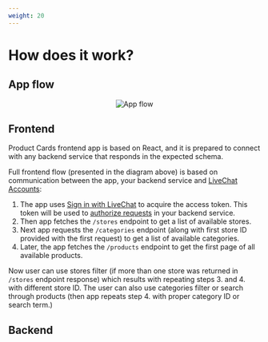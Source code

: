 ```yaml
---
weight: 20
---
```


# How does it work?

## App flow

<div style="text-align:center">
  <img src="../assets/images/product-cards/app-flow.png" alt="App flow">
</div>

## Frontend

Product Cards frontend app is based on React, and it is prepared to connect with any backend service that responds in the expected schema.

Full frontend flow (presented in the diagram above) is based on communication between the app, your backend service and [LiveChat Accounts](../authorization/):

1. The app uses [Sign in with LiveChat](../sign-in-with-livechat/) to acquire the access token. This token will be used to [authorize requests](../authorization/#validating-the-access-token) in your backend service.
2. Then app fetches the `/stores` endpoint to get a list of available stores.
3. Next app requests the `/categories` endpoint (along with first store ID provided with the first request) to get a list of available categories.
4. Later, the app fetches the `/products` endpoint to get the first page of all available products.

Now user can use stores filter (if more than one store was returned in `/stores` endpoint response) which results with repeating steps 3. and 4. with different store ID. The user can also use categories filter or search through products (then app repeats step 4. with proper category ID or search term.) 

## Backend

